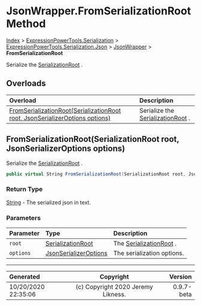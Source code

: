 ﻿# JsonWrapper.FromSerializationRoot Method

[Index](../index.md) > [ExpressionPowerTools.Serialization](ExpressionPowerTools.Serialization.a.md) > [ExpressionPowerTools.Serialization.Json](ExpressionPowerTools.Serialization.Json.n.md) > [JsonWrapper](ExpressionPowerTools.Serialization.Json.JsonWrapper.cs.md) > **FromSerializationRoot**

Serialize the [SerializationRoot](ExpressionPowerTools.Serialization.Serializers.SerializationRoot.cs.md) .

## Overloads

| Overload | Description |
| :-- | :-- |
| [FromSerializationRoot(SerializationRoot root, JsonSerializerOptions options)](#fromserializationrootserializationroot-root-jsonserializeroptions-options) | Serialize the [SerializationRoot](ExpressionPowerTools.Serialization.Serializers.SerializationRoot.cs.md) . |
## FromSerializationRoot(SerializationRoot root, JsonSerializerOptions options)

Serialize the [SerializationRoot](ExpressionPowerTools.Serialization.Serializers.SerializationRoot.cs.md) .

```csharp
public virtual String FromSerializationRoot(SerializationRoot root, JsonSerializerOptions options)
```

### Return Type

 [String](https://docs.microsoft.com/dotnet/api/system.string)  - The serialized json in text.

### Parameters

| Parameter | Type | Description |
| :-- | :-- | :-- |
| `root` | [SerializationRoot](ExpressionPowerTools.Serialization.Serializers.SerializationRoot.cs.md) | The [SerializationRoot](ExpressionPowerTools.Serialization.Serializers.SerializationRoot.cs.md) . |
| `options` | [JsonSerializerOptions](https://docs.microsoft.com/dotnet/api/system.text.json.jsonserializeroptions) | The serialization options. |



---

| Generated | Copyright | Version |
| :-- | :-: | --: |
| 10/20/2020 22:35:06 | (c) Copyright 2020 Jeremy Likness. | 0.9.7-beta |
